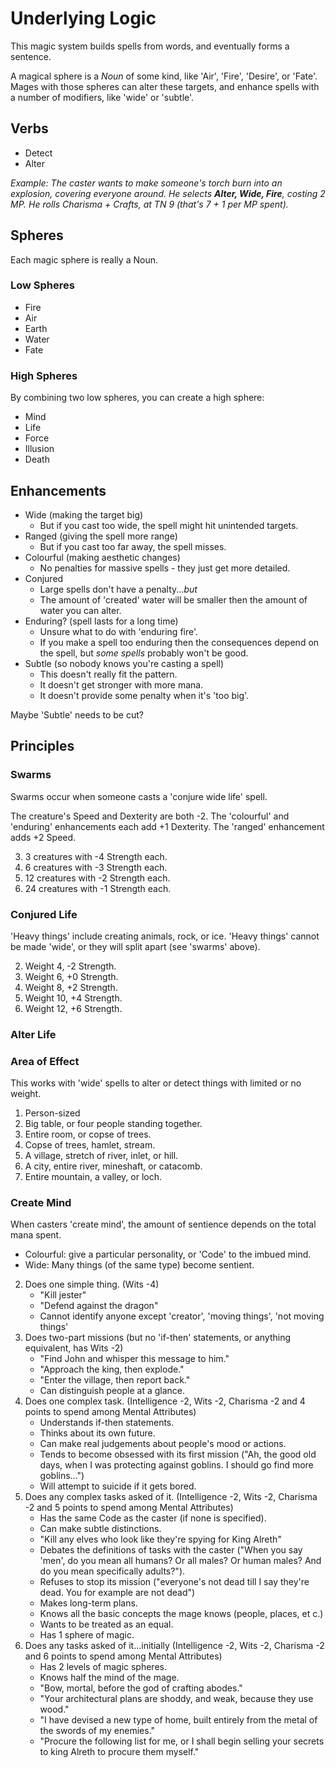 # Underlying Logic

This magic system builds spells from words, and eventually forms a sentence.

A magical sphere is a *Noun* of some kind, like 'Air', 'Fire', 'Desire', or 'Fate'.
Mages with those spheres can alter these targets, and enhance spells with a number of modifiers, like 'wide' or 'subtle'.

## Verbs

- Detect
- Alter

*Example: The caster wants to make someone's torch burn into an explosion, covering everyone around. He selects **Alter, Wide, Fire**, costing 2 MP. He rolls Charisma + Crafts, at TN 9 (that's 7 + 1 per MP spent).*

## Spheres

Each magic sphere is really a Noun.

### Low Spheres

- Fire
- Air
- Earth
- Water
- Fate

### High Spheres

By combining two low spheres, you can create a high sphere:

- Mind
- Life
- Force
- Illusion
- Death

## Enhancements

- Wide (making the target big)
    * But if you cast too wide, the spell might hit unintended targets.
- Ranged (giving the spell more range)
    * But if you cast too far away, the spell misses.
- Colourful (making aesthetic changes)
    * No penalties for massive spells - they just get more detailed.
- Conjured
    * Large spells don't have a penalty...*but*
    * The amount of 'created' water will be smaller then the amount of water you can alter.
- Enduring? (spell lasts for a long time)
    * Unsure what to do with 'enduring fire'.
    * If you make a spell too enduring then the consequences depend on the spell, but *some spells* probably won't be good.
- Subtle (so nobody knows you're casting a spell)
    * This doesn't really fit the pattern.
    * It doesn't get stronger with more mana.
    * It doesn't provide some penalty when it's 'too big'.

Maybe 'Subtle' needs to be cut?

## Principles

### Swarms

Swarms occur when someone casts a 'conjure wide life' spell.

The creature's Speed and Dexterity are both -2.
The 'colourful' and 'enduring' enhancements each add +1 Dexterity.
The 'ranged' enhancement adds +2 Speed.

3. 3 creatures with -4 Strength each.
4. 6 creatures with -3 Strength each.
5. 12 creatures with -2 Strength each.
6. 24 creatures with -1 Strength each.

### Conjured Life

'Heavy things' include creating animals, rock, or ice.
'Heavy things' cannot be made 'wide', or they will split apart (see 'swarms' above).

2. Weight 4, -2 Strength.
3. Weight 6, +0 Strength.
4. Weight 8, +2 Strength.
5. Weight 10, +4 Strength.
6. Weight 12, +6 Strength.

### Alter Life

### Area of Effect

This works with 'wide' spells to alter or detect things with limited or no weight.

1. Person-sized
2. Big table, or four people standing together.
3. Entire room, or copse of trees.
4. Copse of trees, hamlet, stream.
5. A village, stretch of river, inlet, or hill.
6. A city, entire river, mineshaft, or catacomb.
7. Entire mountain, a valley, or loch.

### Create Mind

When casters 'create mind', the amount of sentience depends on the total mana spent.

- Colourful: give a particular personality, or 'Code' to the imbued mind.
- Wide: Many things (of the same type) become sentient.

2. Does one simple thing. (Wits -4)
    * "Kill jester"
    * "Defend against the dragon"
    * Cannot identify anyone except 'creator', 'moving things', 'not moving things'
3. Does two-part missions (but no 'if-then' statements, or anything equivalent, has Wits -2)
    * "Find John and whisper this message to him."
    * "Approach the king, then explode."
    * "Enter the village, then report back."
    * Can distinguish people at a glance.
4. Does one complex task. (Intelligence -2, Wits -2, Charisma -2 and 4 points to spend among Mental Attributes)
    * Understands if-then statements.
    * Thinks about its own future.
    * Can make real judgements about people's mood or actions.
    * Tends to become obsessed with its first mission ("Ah, the good old days, when I was protecting against goblins. I should go find more goblins...")
    * Will attempt to suicide if it gets bored.
5. Does any complex tasks asked of it. (Intelligence -2, Wits -2, Charisma -2 and 5 points to spend among Mental Attributes)
    * Has the same Code as the caster (if none is specified).
    * Can make subtle distinctions.
    * "Kill any elves who look like they're spying for King Alreth"
    * Debates the definitions of tasks with the caster ("When you say 'men', do you mean all humans? Or all males? Or human males? And do you mean specifically adults?").
    * Refuses to stop its mission ("everyone's not dead till I say they're dead. You for example are not dead")
    * Makes long-term plans.
    * Knows all the basic concepts the mage knows (people, places, et c.)
    * Wants to be treated as an equal.
    * Has 1 sphere of magic.
6. Does any tasks asked of it...initially (Intelligence -2, Wits -2, Charisma -2 and 6 points to spend among Mental Attributes)
    * Has 2 levels of magic spheres.
    * Knows half the mind of the mage.
    * "Bow, mortal, before the god of crafting abodes."
    * "Your architectural plans are shoddy, and weak, because they use wood."
    * "I have devised a new type of home, built entirely from the metal of the swords of my enemies."
    * "Procure the following list for me, or I shall begin selling your secrets to king Alreth to procure them myself."






